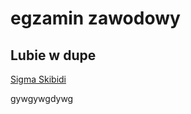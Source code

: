 # egzamin zawodowy 

## Lubie w dupe
[Sigma Skibidi]([https://pornhub.com](https://pl.pornhub.com/view_video.php?viewkey=67a5bb5b0ca30))

gywgywgdywg
